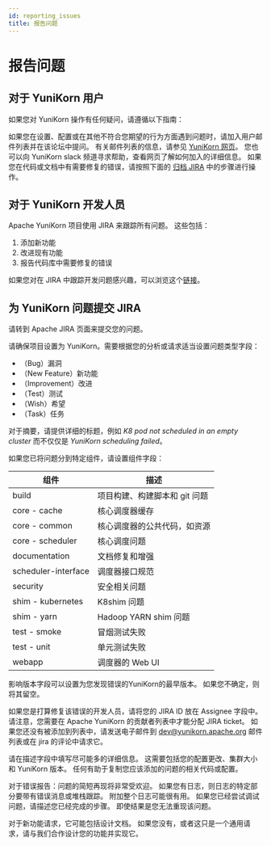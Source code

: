 ```yaml
---
id: reporting_issues
title: 报告问题
---
```


<!--
Licensed to the Apache Software Foundation (ASF) under one
or more contributor license agreements.  See the NOTICE file
distributed with this work for additional information
regarding copyright ownership.  The ASF licenses this file
to you under the Apache License, Version 2.0 (the
"License"); you may not use this file except in compliance
with the License.  You may obtain a copy of the License at

  http://www.apache.org/licenses/LICENSE-2.0

Unless required by applicable law or agreed to in writing,
software distributed under the License is distributed on an
"AS IS" BASIS, WITHOUT WARRANTIES OR CONDITIONS OF ANY
KIND, either express or implied.  See the License for the
specific language governing permissions and limitations
under the License.
-->

# 报告问题

## 对于 YuniKorn 用户
如果您对 YuniKorn 操作有任何疑问，请遵循以下指南：

如果您在设置、配置或在其他不符合您期望的行为方面遇到问题时，请加入用户邮件列表并在该论坛中提问。
有关邮件列表的信息，请参见 [YuniKorn 网页](https://yunikorn.apache.org)。
您也可以向 YuniKorn slack 频道寻求帮助，查看网页了解如何加入的详细信息。
如果您在代码或文档中有需要修复的错误，请按照下面的 [归档 JIRA](#为-YuniKorn-问题提交-JIRA) 中的步骤进行操作。

## 对于 YuniKorn 开发人员
Apache YuniKorn 项目使用 JIRA 来跟踪所有问题。
这些包括：
1. 添加新功能
2. 改进现有功能
3. 报告代码库中需要修复的错误

如果您对在 JIRA 中跟踪开发问题感兴趣，可以浏览这个[链接](https://issues.apache.org/jira/projects/YUNIKORN)。

## 为 YuniKorn 问题提交 JIRA
请转到 Apache JIRA 页面来提交您的问题。

请确保项目设置为 YuniKorn。需要根据您的分析或请求适当设置问题类型字段：
* （Bug）漏洞
* （New Feature）新功能
* （Improvement）改进
* （Test）测试
* （Wish）希望
* （Task）任务

对于摘要，请提供详细的标题，例如 _K8 pod not scheduled in an empty cluster_ 而不仅仅是 _YuniKorn scheduling failed_。

如果您已将问题分到特定组件，请设置组件字段：

| 组件 | 描述 |
|-----------|-------------|
| build| 项目构建、构建脚本和 git 问题 |
| core - cache | 核心调度器缓存 |
| core - common | 核心调度器的公共代码，如资源 |
| core - scheduler | 核心调度问题 |
| documentation | 文档修复和增强 |
| scheduler-interface | 调度器接口规范 |
| security | 安全相关问题 |
| shim - kubernetes | K8shim 问题 |
| shim - yarn | Hadoop YARN shim 问题 |
| test - smoke | 冒烟测试失败 |
| test - unit | 单元测试失败 |
| webapp | 调度器的 Web UI |

影响版本字段可以设置为您发现错误的YuniKorn的最早版本。
如果您不确定，则将其留空。

如果您是打算修复该错误的开发人员，请将您的 JIRA ID 放在 Assignee 字段中。
请注意，您需要在 Apache YuniKorn 的贡献者列表中才能分配 JIRA ticket。
如果您还没有被添加到列表中，请发送电子邮件到 [dev@yunikorn.apache.org](mailto:dev@yunikorn.apache.org) 邮件列表或在 jira 的评论中请求它。

请在描述字段中填写尽可能多的详细信息。
这需要包括您的配置更改、集群大小和 YuniKorn 版本。
任何有助于复制您应该添加的问题的相关代码或配置。

对于错误报告：问题的简短再现将非常受欢迎。
如果您有日志，则日志的特定部分要带有错误消息或堆栈跟踪。
附加整个日志可能很有用。
如果您已经尝试调试问题，请描述您已经完成的步骤。
即使结果是您无法重现该问题。

对于新功能请求，它可能包括设计文档。
如果您没有，或者这只是一个通用请求，请与我们合作设计您的功能并实现它。
